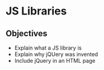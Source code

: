 # JS Libraries

## Objectives
+ Explain what a JS library is
+ Explain why jQUery was invented
+ Include jQuery in an HTML page